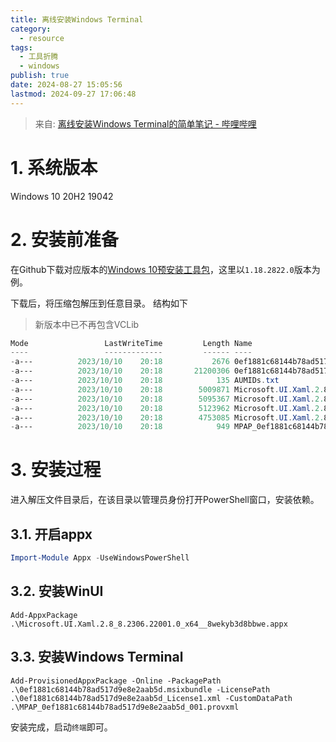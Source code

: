 ```yaml
---
title: 离线安装Windows Terminal
category:
  - resource
tags:
  - 工具折腾
  - windows
publish: true
date: 2024-08-27 15:05:56
lastmod: 2024-09-27 17:06:48
---
```



> 来自: [离线安装Windows Terminal的简单笔记 - 哔哩哔哩](https://www.bilibili.com/read/cv26067666/)


# 1. 系统版本

Windows 10 20H2 19042

# 2. 安装前准备

在Github下载对应版本的[Windows 10预安装工具包](https://github.com/microsoft/terminal/releases/download/v1.18.3181.0/Microsoft.WindowsTerminal_1.18.3181.0_8wekyb3d8bbwe.msixbundle_Windows10_PreinstallKit.zip)，这里以`1.18.2822.0`版本为例。

下载后，将压缩包解压到任意目录。
结构如下
> 新版本中已不再包含VCLib

```powershell
Mode                 LastWriteTime         Length Name
----                 -------------         ------ ----
-a---          2023/10/10    20:18           2676 0ef1881c68144b78ad517d9e8e2aab5d_License1.xml
-a---          2023/10/10    20:18       21200306 0ef1881c68144b78ad517d9e8e2aab5d.msixbundle
-a---          2023/10/10    20:18            135 AUMIDs.txt
-a---          2023/10/10    20:18        5009871 Microsoft.UI.Xaml.2.8_8.2306.22001.0_arm__8wekyb3d8bbwe.appx
-a---          2023/10/10    20:18        5095367 Microsoft.UI.Xaml.2.8_8.2306.22001.0_arm64__8wekyb3d8bbwe.appx
-a---          2023/10/10    20:18        5123962 Microsoft.UI.Xaml.2.8_8.2306.22001.0_x64__8wekyb3d8bbwe.appx
-a---          2023/10/10    20:18        4753085 Microsoft.UI.Xaml.2.8_8.2306.22001.0_x86__8wekyb3d8bbwe.appx
-a---          2023/10/10    20:18            949 MPAP_0ef1881c68144b78ad517d9e8e2aab5d_001.provxml
```
# 3. 安装过程

进入解压文件目录后，在该目录以管理员身份打开PowerShell窗口，安装依赖。
## 3.1. 开启appx
```powershell
Import-Module Appx -UseWindowsPowerShell
```
## 3.2. 安装WinUI
```
Add-AppxPackage .\Microsoft.UI.Xaml.2.8_8.2306.22001.0_x64__8wekyb3d8bbwe.appx
```
## 3.3. 安装Windows Terminal
```
Add-ProvisionedAppxPackage -Online -PackagePath .\0ef1881c68144b78ad517d9e8e2aab5d.msixbundle -LicensePath .\0ef1881c68144b78ad517d9e8e2aab5d_License1.xml -CustomDataPath .\MPAP_0ef1881c68144b78ad517d9e8e2aab5d_001.provxml
```
安装完成，启动`终端`即可。

